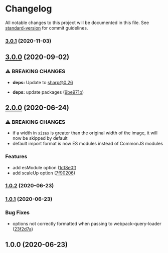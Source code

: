 # Changelog

All notable changes to this project will be documented in this file. See [standard-version](https://github.com/conventional-changelog/standard-version) for commit guidelines.

### [3.0.1](https://github.com/CoolCyberBrain/webpack-image-srcset-loader/compare/v3.0.0...v3.0.1) (2020-11-03)

## [3.0.0](https://github.com/CoolCyberBrain/webpack-image-srcset-loader/compare/v2.0.0...v3.0.0) (2020-09-02)


### ⚠ BREAKING CHANGES

* **deps:** Update to [sharp@0.26](https://sharp.pixelplumbing.com/changelog#v026---zoom)

* **deps:** update packages ([9be971b](https://github.com/CoolCyberBrain/webpack-image-srcset-loader/commit/9be971bd78ad1063f033f297a75d59e3f2bb37c4))

## [2.0.0](https://github.com/CoolCyberBrain/webpack-image-srcset-loader/compare/v1.0.2...v2.0.0) (2020-06-24)


### ⚠ BREAKING CHANGES

* if a width in `sizes` is greater than the original width of the image, it will now
be skipped by default
* default import format is now ES modules instead of CommonJS modules

### Features

* add esModule option ([1c18e0f](https://github.com/CoolCyberBrain/webpack-image-srcset-loader/commit/1c18e0f18bcfa33b58025c092720c02e36fa26d2))
* add scaleUp option ([7f90206](https://github.com/CoolCyberBrain/webpack-image-srcset-loader/commit/7f90206a743f0b3436b223d77d6422fd7ac26161))

### [1.0.2](https://github.com/CoolCyberBrain/webpack-image-srcset-loader/compare/v1.0.1...v1.0.2) (2020-06-23)

### [1.0.1](https://github.com/CoolCyberBrain/webpack-image-srcset-loader/compare/v1.0.0...v1.0.1) (2020-06-23)


### Bug Fixes

* options not correctly formatted when passing to webpack-query-loader ([23f2d7a](https://github.com/CoolCyberBrain/webpack-image-srcset-loader/commit/23f2d7ad974a09d521f6abdaeb1c171cad07fad8))

## 1.0.0 (2020-06-23)

